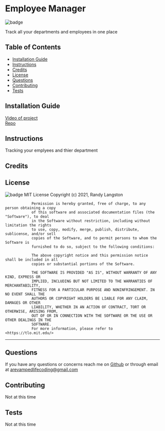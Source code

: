 # Employee Manager
![badge](https://img.shields.io/badge/License-MIT-brightgreen)
    
Track all your departments and employees in one place
   
## Table of Contents
* [Installation Guide](#installation)
* [Instructions](#instructions)
* [Credits](#credits)
* [License](#license)
* [Questions](#questions)
* [Contributing](#contributing)
* [Tests](#tests)
    
## Installation Guide
[Video of project](https://drive.google.com/file/d/1uDRGKChzaMDT5NNoG1tMXaiRnbI9nhe1/view?usp=sharing) <br>
[Repo](https://github.com/ARevampedLifeCoding/employee-manager-)

## Instructions
Tracking your emplyees and thier department
## Credits

## License
![badge](https://img.shields.io/badge/License-MIT-brightgreen)
MIT License
                Copyright (c) 2021, Randy Langston
                
                Permission is hereby granted, free of charge, to any person obtaining a copy
                of this software and associated documentation files (the "Software"), to deal
                in the Software without restriction, including without limitation the rights
                to use, copy, modify, merge, publish, distribute, sublicense, and/or sell
                copies of the Software, and to permit persons to whom the Software is
                furnished to do so, subject to the following conditions:
                
                The above copyright notice and this permission notice shall be included in all
                copies or substantial portions of the Software.
                
                THE SOFTWARE IS PROVIDED "AS IS", WITHOUT WARRANTY OF ANY KIND, EXPRESS OR
                IMPLIED, INCLUDING BUT NOT LIMITED TO THE WARRANTIES OF MERCHANTABILITY,
                FITNESS FOR A PARTICULAR PURPOSE AND NONINFRINGEMENT. IN NO EVENT SHALL THE
                AUTHORS OR COPYRIGHT HOLDERS BE LIABLE FOR ANY CLAIM, DAMAGES OR OTHER
                LIABILITY, WHETHER IN AN ACTION OF CONTRACT, TORT OR OTHERWISE, ARISING FROM,
                OUT OF OR IN CONNECTION WITH THE SOFTWARE OR THE USE OR OTHER DEALINGS IN THE
                SOFTWARE.
                For more information, please refer to <https://tlo.mit.edu/>
                
---
## Questions
If you have any questions or concerns reach me on [Github](https://github.com/ARevampedLifeCoding) or through email at <arevampedlifecoding@gmail.com>
## Contributing
Not at this time
## Tests
Not at this time
